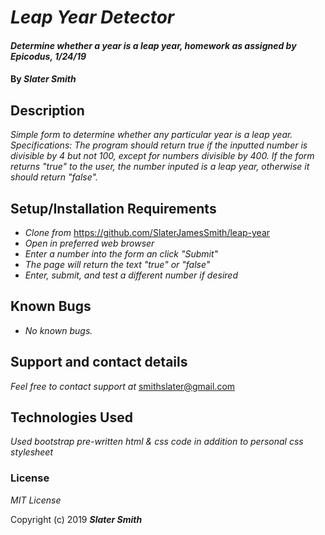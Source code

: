 # _Leap Year Detector_

#### _Determine whether a year is a leap year, homework as assigned by Epicodus, 1/24/19_

#### By _**Slater Smith**_

## Description

_Simple form to determine whether any particular year is a leap year. Specifications: The program should return true if the inputted number is divisible by 4 but not 100, except for numbers divisible by 400. If the form returns "true" to the user, the number inputed is a leap year, otherwise it should return "false"._

## Setup/Installation Requirements

* _Clone from_ https://github.com/SlaterJamesSmith/leap-year
* _Open in preferred web browser_
* _Enter a number into the form an click "Submit"_
* _The page will return the text "true" or "false"_
* _Enter, submit, and test a different number if desired_


## Known Bugs

* _No known bugs._

## Support and contact details

_Feel free to contact support at_ smithslater@gmail.com

## Technologies Used

_Used bootstrap pre-written html & css code in addition to personal css stylesheet_

### License

*MIT License*

Copyright (c) 2019 **_Slater Smith_**
